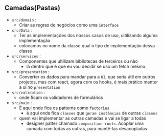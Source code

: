 ## Camadas(Pastas)
 - ``src/domain`` :
   - Criar as regras de negócios como uma ``interface``
 - ``src/Data`` :
   - Ter as implementações dos nossos casos de uso, ultilizando alguma implementação
   - colocamos no nome da classe qual o tipo de implementação dessa classe
 - `src/services` :
   - Componentes que ultilizam bibliotecas de terceiros ou não
     - lá dentro que é que eu vou decidir se uso um fetch mesmo
 -  `src/presentation` :
    -  Converter os dados para mandar para a `UI`, que seria útil em outros projetos, mas com react, agora com os hooks, é mais prático manter a ui no `presentation`
- `src/validation` :
  - onde ficam os validadores de formulários
- `src/main` :
  - É aqui onde fica os patterns como `factories`
    - é aqui onde fica `classes` que `geram instâncias` de outras `classes`
  - quem vai implementar as outras camadas e vai se ligar a todas
    - designer patter chamado `composition roots`. Acoplar uma camada com todas as outras, para mantê-las desacopladas
